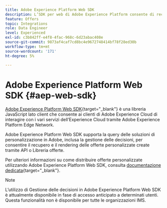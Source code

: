 ```yaml
---
title: Adobe Experience Platform Web SDK
description: L’SDK per web di Adobe Experience Platform consente di recuperare ed eseguire il rendering delle offerte personalizzate create utilizzando le API o la Libreria offerte.
feature: Offers
topic: Integrations
role: Data Engineer
level: Experienced
exl-id: c3b842ff-e4f8-4fac-968c-6d23abac408e
source-git-commit: 9873af4caf7cd8bc4e9672748414bf78f28ed30b
workflow-type: tm+mt
source-wordcount: '171'
ht-degree: 5%

---
```


# Adobe Experience Platform Web SDK {#aep-web-sdk}

[Adobe Experience Platform Web SDK](https://experienceleague.adobe.com/docs/experience-platform/edge/home.html#video-overview){target=&quot;_blank&quot;} è una libreria JavaScript lato client che consente ai clienti di Adobe Experience Cloud di interagire con i vari servizi dell’Experience Cloud tramite Adobe Experience Platform Edge Network.

Adobe Experience Platform Web SDK supporta la query delle soluzioni di personalizzazione in Adobe, inclusa la gestione delle decisioni, per consentire il recupero e il rendering delle offerte personalizzate create tramite API o Libreria offerte.

Per ulteriori informazioni su come distribuire offerte personalizzate utilizzando Adobe Experience Platform Web SDK, consulta [documentazione dedicata](https://experienceleague.adobe.com/docs/experience-platform/edge/personalization/offer-decisioning/offer-decisioning-overview.html#enabling-offer-decisioning){target=&quot;_blank&quot;}.

>[!NOTE]
>
>L’utilizzo di Gestione delle decisioni in Adobe Experience Platform Web SDK è attualmente disponibile in fase di accesso anticipato a determinati utenti. Questa funzionalità non è disponibile per tutte le organizzazioni IMS.
